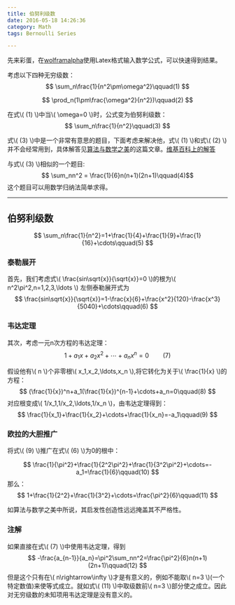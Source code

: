 ```yaml
---
title: 伯努利级数
date: 2016-05-18 14:26:36
category: Math
tags: Bernoulli Series

---
```


先来彩蛋，在[wolframalpha](http://www.wolframalpha.com/)使用Latex格式输入数学公式，可以快速得到结果。

考虑以下四种无穷级数：
$$ \sum_n\frac{1}{n^2\pm\omega^2}\qquad(1) $$

$$ \prod_n(1\pm\frac{\omega^2}{n^2})\qquad(2) $$

在式\\( (1) \\)中当\\( \omega=0 \\)时，公式变为伯努利级数：
$$ \sum_n\frac{1}{n^2}\qquad(3) $$

式\\( (3) \\)中是一个非常有意思的题目，下面考虑来解决他，式\\( (1) \\)和式\\( (2) \\)并不会经常用到，具体解答见[算法与数学之美](http://mp.weixin.qq.com/s?__biz=MzA5ODUxOTA5Mg==&mid=404226908&idx=1&sn=93aa43ffa9157af03ad82543493cfe51&scene=23&srcid=042515FZI3kzNY54U1YJaKv8#rd)的这篇文章。[维基百科上的解答](https://zh.wikipedia.org/wiki/%E5%B7%B4%E5%A1%9E%E5%B0%94%E9%97%AE%E9%A2%98)

与式\\( (3) \\)相似的一个题目:
$$ \sum_nn^2 = \frac{1}{6}n(n+1)(2n+1)\qquad(4)$$
这个题目可以用数学归纳法简单求得。

---

## 伯努利级数

$$ \sum_n\frac{1}{n^2}=1+\frac{1}{4}+\frac{1}{9}+\frac{1}{16}+\cdots\qquad(5) $$

### 泰勒展开
首先，我们考虑式\\( \frac{sin\sqrt{x}}{\sqrt{x}}=0 \\)的根为\\( n^2\pi^2,n=1,2,3,\ldots \\)
左侧泰勒展开式为
$$ \frac{sin\sqrt{x}}{\sqrt{x}}=1-\frac{x}{6}+\frac{x^2}{120}-\frac{x^3}{5040}+\cdots\qquad(6) $$

### 韦达定理
其次，考虑一元n次方程的韦达定理：
$$ 1+a_1x+a_2x^2+\cdots+a_nx^n=0\qquad(7) $$

假设他有\\( n \\)个非零根\\( x_1,x_2,\ldots,x_n \\),将它转化为关于\\( \frac{1}{x} \\)的方程：
$$ (\frac{1}{x})^n+a_1(\frac{1}{x})^{n-1}+\cdots+a_n=0\qquad(8) $$
对应根变成\\( 1/x_1,1/x_2,\ldots,1/x_n \\)，由韦达定理得到：
$$ \frac{1}{x_1}+\frac{1}{x_2}+\cdots+\frac{1}{x_n}=-a_1\qquad(9) $$

### 欧拉的大胆推广

将式\\( (9) \\)推广在式\\( (6) \\)为0的根中：

$$ \frac{1}{\pi^2}+\frac{1}{2^2\pi^2}+\frac{1}{3^2\pi^2}+\cdots=-a_1=\frac{1}{6}\qquad(10) $$
那么：
$$ 1+\frac{1}{2^2}+\frac{1}{3^2}+\cdots=\frac{\pi^2}{6}\qquad(11) $$

如算法与数学之美中所说，其启发性创造性远远掩盖其不严格性。

### 注解

如果直接在式\\( (7) \\)中使用韦达定理，得到
$$ -\frac{a_{n-1}}{a_n}=\pi^2\sum_nn^2=\frac{\pi^2}{6}n(n+1)(2n+1)\qquad(12) $$
但是这个只有在\\( n\rightarrow\infty \\)才是有意义的，例如不能取\\( n=3 \\)(一个特定数值)来使等式成立。就如式\\( (11) \\)中取级数前\\( n=3 \\)部分使之成立。因此对无穷级数的未知项用韦达定理是没有意义的。









